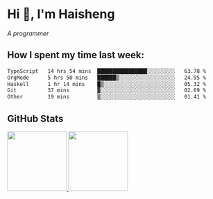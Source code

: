 
# Hi 👋, I'm Haisheng

*A programmer*



## How I spent my time last week:
<!--START_SECTION:waka-->

```txt
TypeScript   14 hrs 54 mins  ████████████████░░░░░░░░░   63.78 %
OrgMode      5 hrs 50 mins   ██████▒░░░░░░░░░░░░░░░░░░   24.95 %
Haskell      1 hr 14 mins    █▒░░░░░░░░░░░░░░░░░░░░░░░   05.32 %
Git          37 mins         ▓░░░░░░░░░░░░░░░░░░░░░░░░   02.69 %
Other        19 mins         ▒░░░░░░░░░░░░░░░░░░░░░░░░   01.41 %
```

<!--END_SECTION:waka-->

## GitHub Stats

<a href="https://github.com/hw202207">
  <img height="137px" src="https://github-readme-stats.vercel.app/api?username=hw202207&hide_title=false&hide_border=true&show_icons=true&include_all_commits=true&count_private=true&line_height=21&theme=" />
  <img height="137px" src="https://github-readme-stats.vercel.app/api/top-langs/?username=hw202207&hide_title=true&hide_border=true&layout=compact&langs_count=6&theme=" />
</a>

